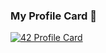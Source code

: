 ### My Profile Card 👋

[![42 Profile Card](https://1337-readme.vercel.app/api/profile?cursus=42cursus&dark=true&login=hdrabi)](https://github.com/chaosreaper)
<!--
**chaosreaper/chaosreaper** is a ✨ _special_ ✨ repository because its `README.md` (this file) appears on your GitHub profile.

Here are some ideas to get you started:

- 🔭 I’m currently studying at 1337
- 🌱 I’m currently learning ...
- 👯 I’m looking to collaborate on ...
- 🤔 I’m looking for help with ...
- 💬 Ask me about ...
- 📫 How to reach me: ...
- ⚡ Fun fact: ...
-->

